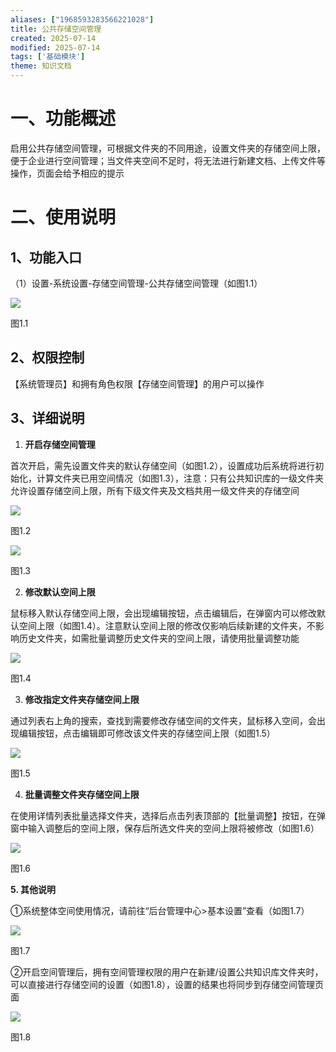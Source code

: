 ```yaml
---
aliases: ["1968593283566221028"]
title: 公共存储空间管理
created: 2025-07-14
modified: 2025-07-14
tags: ['基础模块']
theme: 知识文档
---
```


#

# 一、**功能概述**

启用公共存储空间管理，可根据文件夹的不同用途，设置文件夹的存储空间上限，便于企业进行空间管理；当文件夹空间不足时，将无法进行新建文档、上传文件等操作，页面会给予相应的提示

# 二、**使用说明**

## 1、**功能入口**

（1）设置-系统设置-存储空间管理-公共存储空间管理（如图1.1）

![](4280dc4fb55315e9fec9999f0fb7ef03.jpg)

图1.1

## 2、**权限控制**

【系统管理员】和拥有角色权限【存储空间管理】的用户可以操作

## 3、**详细说明**

1. **开启存储空间管理**

首次开启，需先设置文件夹的默认存储空间（如图1.2），设置成功后系统将进行初始化，计算文件夹已用空间情况（如图1.3），注意：只有公共知识库的一级文件夹允许设置存储空间上限，所有下级文件夹及文档共用一级文件夹的存储空间

![](0c4854f1945ee285f4e67adad474c571.jpg)

图1.2

![](6128790b3817fc684252c17a9f6bd3e7.jpg)

图1.3

2. **修改默认空间上限**

鼠标移入默认存储空间上限，会出现编辑按钮，点击编辑后，在弹窗内可以修改默认空间上限（如图1.4）。注意默认空间上限的修改仅影响后续新建的文件夹，不影响历史文件夹，如需批量调整历史文件夹的空间上限，请使用批量调整功能

![](1711279442afd0a699cd66cfa0c30432.jpg)

图1.4

3. **修改指定文件夹存储空间上限**

通过列表右上角的搜索，查找到需要修改存储空间的文件夹，鼠标移入空间，会出现编辑按钮，点击编辑即可修改该文件夹的存储空间上限（如图1.5）

![](ae88d057f9b405c3d288f4817661c747.jpg)

图1.5

4. **批量调整文件夹存储空间上限**

在使用详情列表批量选择文件夹，选择后点击列表顶部的【批量调整】按钮，在弹窗中输入调整后的空间上限，保存后所选文件夹的空间上限将被修改（如图1.6）

![](ef5a5989e6eab46540066ee492763af5.jpg)

图1.6

**5. 其他说明**

①系统整体空间使用情况，请前往“后台管理中心>基本设置”查看（如图1.7）

![](6502f828f3ff8f8bef19a40008f8218c.jpg)

图1.7

②开启空间管理后，拥有空间管理权限的用户在新建/设置公共知识库文件夹时，可以直接进行存储空间的设置（如图1.8），设置的结果也将同步到存储空间管理页面

![](5eaf28b48db41a897feb35416212f138.jpg)

图1.8